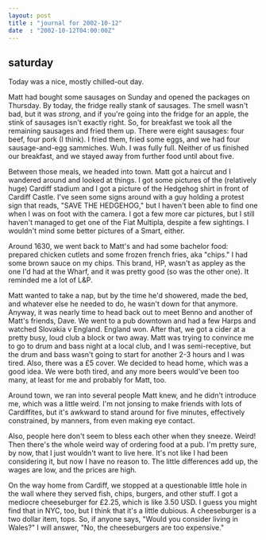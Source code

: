 ```yaml
---
layout: post
title : "journal for 2002-10-12"
date  : "2002-10-12T04:00:00Z"
---
```


## saturday

Today was a nice, mostly chilled-out day.

Matt had bought some sausages on Sunday and opened the packages on Thursday. By today, the fridge really stank of sausages.  The smell wasn't bad, but it was <em>strong</em>, and if you're going into the fridge for an apple, the stink of sausages isn't exactly right.  So, for breakfast we took all the remaining sausages and fried them up.  There were eight sausages: four beef, four pork (I think).  I fried them, fried some eggs, and we had four sausage-and-egg sammiches.  Wuh.  I was fully full.  Neither of us finished our breakfast, and we stayed away from further food until about five.

Between those meals, we headed into town.  Matt got a haircut and I wandered around and looked at things.  I got some pictures of the (relatively huge) Cardiff stadium and I got a picture of the Hedgehog shirt in front of Cardiff Castle.  I've seen some signs around with a guy holding a protest sign that reads, "SAVE THE HEDGEHOG," but I haven't been able to find one when I was on foot with the camera.  I got a few more car pictures, but I still haven't managed to get one of the Fiat Multipla, despite a few sightings.  I wouldn't mind some better pictures of a Smart, either.

Around 1630, we went back to Matt's and had some bachelor food:  prepared chicken cutlets and some frozen french fries, aka "chips."  I had some brown sauce on my chips.  This brand, HP, wasn't as appley as the one I'd had at the Wharf, and it was pretty good (so was the other one).  It reminded me a lot of L&amp;P.

Matt wanted to take a nap, but by the time he'd showered, made the bed, and whatever else he needed to do, he wasn't down for that anymore.  Anyway, it was nearly time to head back out to meet Benno and another of Matt's friends, Dave. We went to a pub downtown and had a few Harps and watched Slovakia v England. England won.  After that, we got a cider at a pretty busy, loud club a block or two away.  Matt was trying to convince me to go to drum and bass night at a local club, and I was semi-receptive, but the drum and bass wasn't going to start for another 2-3 hours and I was tired.  Also, there was a &pound;5 cover. We decided to head home, which was a good idea.  We were both tired, and any more beers would've been too many, at least for me and probably for Matt, too.

Around town, we ran into several people Matt knew, and he didn't introduce me, which was a little weird.  I'm not jonsing to make friends with lots of Cardiffites, but it's awkward to stand around for five minutes, effectively constrained, by manners, from even making eye contact.  

Also, people here don't seem to bless each other when they sneeze.  Weird! Then there's the whole weird way of ordering food at a pub.  I'm pretty sure, by now, that I just wouldn't want to live here.  It's not like I had been considering it, but now I have no reason to.  The little differences add up, the wages are low, and the prices are high.  

On the way home from Cardiff, we stopped at a questionable little hole in the wall where they served fish, chips, burgers, and other stuff.  I got a mediocre cheeseburger for &pound;2.25, which is like 3.50 USD.  I guess you might find that in NYC, too, but I think that it's a little dubious.  A cheeseburger is a two dollar item, tops.  So, if anyone says, "Would you consider living in Wales?"  I will answer, "No, the cheeseburgers are too expensive."

